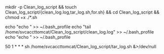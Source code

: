 

mkdir -p Clean_log_script  && touch Clean_log_script/{clean_log.log,tar_log.sh,for.sh}  && cd Clean_log_script  && chmod +x ./*.sh 


echo "echo " >> ~/.bash_profile
echo "tail /home/svcaccttomcat/Clean_log_script/clean_log.log" >> ~/.bash_profile
echo "echo " >> ~/.bash_profile


50 1 * * *  sh /home/svcaccttomcat/Clean_log_script/tar_log.sh &>/dev/null

